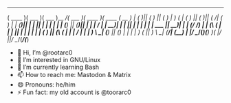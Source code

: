 
 _______  _______  _______ _________ _______  _______  _______  _______ 
(  ____ )(  ___  )(  ___  )\__   __/(  ___  )(  ____ )(  ____ \(  __   )
| (    )|| (   ) || (   ) |   ) (   | (   ) || (    )|| (    \/| (  )  |
| (____)|| |   | || |   | |   | |   | (___) || (____)|| |      | | /   |
|     __)| |   | || |   | |   | |   |  ___  ||     __)| |      | (/ /) |
| (\ (   | |   | || |   | |   | |   | (   ) || (\ (   | |      |   / | |
| ) \ \__| (___) || (___) |   | |   | )   ( || ) \ \__| (____/\|  (__) |
|/   \__/(_______)(_______)   )_(   |/     \||/   \__/(_______/(_______)


- 👋 Hi, I’m @rootarc0
- 👀 I’m interested in GNU/Linux
- 🌱 I’m currently learning Bash
- 📫 How to reach me: Mastodon & Matrix
- 😄 Pronouns: he/him
- ⚡ Fun fact: my old account is @toorarc0
<!---
rootarc0/rootarc0 is a ✨ special ✨ repository because its `README.md` (this file) appears on your GitHub profile.
You can click the Preview link to take a look at your changes.
--->
